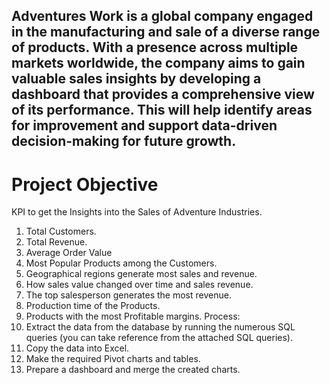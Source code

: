 ## Adventures Work is a global company engaged in the manufacturing and sale of a diverse range of products. With a presence across multiple markets worldwide, the company aims to gain valuable sales insights by developing a dashboard that provides a comprehensive view of its performance. This will help identify areas for improvement and support data-driven decision-making for future growth.
# Project Objective
KPI to get the Insights into the Sales of Adventure Industries.
1.	Total Customers.
2.	Total Revenue.
3.	Average Order Value
4.	Most Popular Products among the Customers.
5.	Geographical regions generate most sales and revenue.
6.	How sales value changed over time and sales revenue.
7.	The top salesperson generates the most revenue.
8.	Production time of the Products.
9.	Products with the most Profitable margins.
Process:
1.	Extract the data from the database by running the numerous SQL queries (you can take reference from the attached SQL queries).
2.	Copy the data into Excel.
3.	Make the required Pivot charts and tables.
4.	Prepare a dashboard and merge the created charts.

